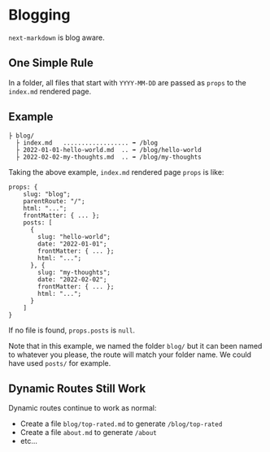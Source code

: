 # Blogging

`next-markdown` is blog aware.

## One Simple Rule

In a folder, all files that start with `YYYY-MM-DD` are passed as `props` to the `index.md` rendered page.

## Example

```
├ blog/
  ├ index.md   .................. ➡️ /blog
  ├ 2022-01-01-hello-world.md  .. ➡️ /blog/hello-world
  ├ 2022-02-02-my-thoughts.md  .. ➡️ /blog/my-thoughts
```

Taking the above example, `index.md` rendered page `props` is like:

```
props: {
    slug: "blog";
    parentRoute: "/";
    html: "...";
    frontMatter: { ... };
    posts: [
      {
        slug: "hello-world";
        date: "2022-01-01";
        frontMatter: { ... };
        html: "...";
      }, {
        slug: "my-thoughts";
        date: "2022-02-02";
        frontMatter: { ... };
        html: "...";
      }
    ]
}
```

If no file is found, `props.posts` is `null`.

Note that in this example, we named the folder `blog/` but it can been named to whatever you please, the route will match your folder name. We could have used `posts/` for example.

## Dynamic Routes Still Work

Dynamic routes continue to work as normal:

- Create a file `blog/top-rated.md` to generate `/blog/top-rated`
- Create a file `about.md` to generate `/about`
- etc...
